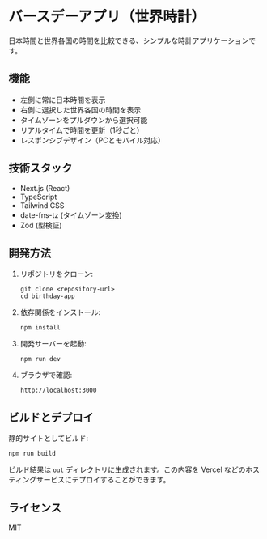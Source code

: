 # バースデーアプリ（世界時計）

日本時間と世界各国の時間を比較できる、シンプルな時計アプリケーションです。

## 機能

- 左側に常に日本時間を表示
- 右側に選択した世界各国の時間を表示
- タイムゾーンをプルダウンから選択可能
- リアルタイムで時間を更新（1秒ごと）
- レスポンシブデザイン（PCとモバイル対応）

## 技術スタック

- Next.js (React)
- TypeScript
- Tailwind CSS
- date-fns-tz (タイムゾーン変換)
- Zod (型検証)

## 開発方法

1. リポジトリをクローン:
   ```
   git clone <repository-url>
   cd birthday-app
   ```

2. 依存関係をインストール:
   ```
   npm install
   ```

3. 開発サーバーを起動:
   ```
   npm run dev
   ```

4. ブラウザで確認:
   ```
   http://localhost:3000
   ```

## ビルドとデプロイ

静的サイトとしてビルド:
```
npm run build
```

ビルド結果は `out` ディレクトリに生成されます。この内容を Vercel などのホスティングサービスにデプロイすることができます。

## ライセンス

MIT 